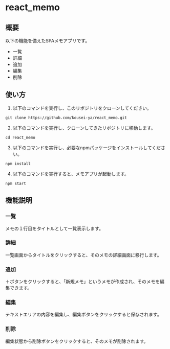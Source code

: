 # react_memo

## 概要

以下の機能を備えたSPAメモアプリです。

- 一覧
- 詳細
- 追加
- 編集
- 削除

## 使い方

1. 以下のコマンドを実行し、このリポジトリをクローンしてください。

```
git clone https://github.com/kousei-ya/react_memo.git
```

2. 以下のコマンドを実行し、クローンしてきたリポジトリに移動します。

```
cd react_memo
```

3. 以下のコマンドを実行し、必要なnpmパッケージをインストールしてください。

```
npm install
```

4. 以下のコマンドを実行すると、メモアプリが起動します。

```
npm start
```

## 機能説明

### 一覧

メモの１行目をタイトルとして一覧表示します。

### 詳細

一覧画面からタイトルをクリックすると、そのメモの詳細画面に移行します。

### 追加

＋ボタンをクリックすると、「新規メモ」というメモが作成され、そのメモを編集できます。

### 編集

テキストエリアの内容を編集し、編集ボタンをクリックすると保存されます。

### 削除

編集状態から削除ボタンをクリックすると、そのメモが削除されます。
